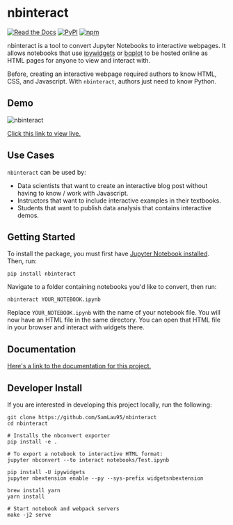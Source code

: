 nbinteract
=================

[![Read the Docs](https://img.shields.io/badge/docs-gitbook-green.svg)][docs]
[![PyPI](https://img.shields.io/pypi/v/nbinteract.svg)](https://pypi.python.org/pypi/nbinteract/0.0.10)
[![npm](https://img.shields.io/npm/v/nbinteract.svg)](https://www.npmjs.com/package/nbinteract)

nbinteract is a tool to convert Jupyter Notebooks to interactive webpages. It
allows notebooks that use [ipywidgets][] or [bqplot][] to be hosted online as
HTML pages for anyone to view and interact with.

Before, creating an interactive webpage required authors to know HTML, CSS, and
Javascript. With `nbinteract`, authors just need to know Python.

## Demo

![nbinteract](https://user-images.githubusercontent.com/2468904/34280356-01a147a2-e66c-11e7-8c81-6e06b5445e38.gif)

[Click this link to view live.][demo]

## Use Cases

`nbinteract` can be used by:

- Data scientists that want to create an interactive blog post without having
  to know / work with Javascript.
- Instructors that want to include interactive examples in their textbooks.
- Students that want to publish data analysis that contains interactive demos.

## Getting Started

To install the package, you must first have
[Jupyter Notebook installed][install-nb]. Then, run:

```
pip install nbinteract
```

Navigate to a folder containing notebooks you'd like to convert, then run:

```
nbinteract YOUR_NOTEBOOK.ipynb
```

Replace `YOUR_NOTEBOOK.ipynb` with the name of your notebook file. You will now
have an HTML file in the same directory. You can open that HTML file in your
browser and interact with widgets there.

## Documentation

[Here's a link to the documentation for this project.][docs]

## Developer Install

If you are interested in developing this project locally, run the following:

```
git clone https://github.com/SamLau95/nbinteract
cd nbinteract

# Installs the nbconvert exporter
pip install -e .

# To export a notebook to interactive HTML format:
jupyter nbconvert --to interact notebooks/Test.ipynb

pip install -U ipywidgets
jupyter nbextension enable --py --sys-prefix widgetsnbextension

brew install yarn
yarn install

# Start notebook and webpack servers
make -j2 serve
```

[demo]: https://samlau95.gitbooks.io/nbinteract/content/examples/Correlation.html
[ipywidgets]: https://github.com/jupyter-widgets/ipywidgets
[bqplot]: https://github.com/bloomberg/bqplot
[widgets]: http://jupyter.org/widgets.html
[gh-pages]: https://pages.github.com/
[gitbook]: http://gitbook.com/
[install-nb]: http://jupyter.readthedocs.io/en/latest/install.html
[docs]: https://samlau95.gitbooks.io/nbinteract/content/
